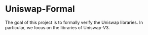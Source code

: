 # Uniswap-Formal
The goal of this project is to formally verify the Uniswap libraries. In particular, we focus on the libraries of Uniswap-V3.
